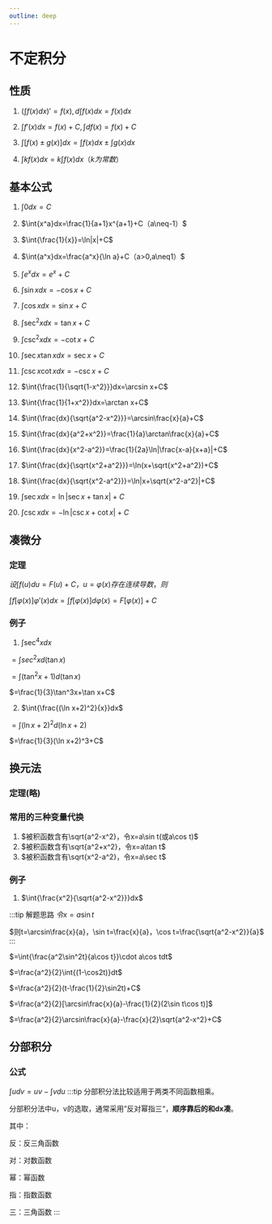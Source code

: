 ```yaml
---
outline: deep
---
```

# 不定积分

## 性质
1. $(\int{f(x)}dx)'=f(x), d\int{f(x)}dx=f(x)dx$
   
2. $\int{f'(x)}dx=f(x)+C, \int df(x)=f(x)+C$
   
3. $\int{[f(x)\pm g(x)]}dx=\int{f(x)}dx\pm\int{g(x)}dx$
   
4. $\int{kf(x)}dx=k\int{f(x)}dx（k为常数）$

## 基本公式
1. $\int{0}dx=C$
   
2. $\int{x^a}dx=\frac{1}{a+1}x^{a+1}+C（a\neq-1）$
   
3. $\int{\frac{1}{x}}=\ln|x|+C$
   
4. $\int{a^x}dx=\frac{a^x}{\ln a}+C（a>0,a\neq1）$

5. $\int{e^x}dx=e^x+C$

6. $\int{\sin x}dx=-\cos x+C$
   
7. $\int{\cos x}dx=\sin x+C$
   
8. $\int{\sec^2x}dx=\tan x+C$
   
9.  $\int{\csc^2x}dx=-\cot x+C$
    
10. $\int{\sec x\tan x}dx=\sec x+C$
    
11. $\int{\csc x\cot x}dx=-\csc x+C$
    
12. $\int{\frac{1}{\sqrt{1-x^2}}}dx=\arcsin x+C$
    
13. $\int{\frac{1}{1+x^2}}dx=\arctan x+C$
    
14. $\int{\frac{dx}{\sqrt{a^2-x^2}}}=\arcsin\frac{x}{a}+C$
    
15. $\int{\frac{dx}{a^2+x^2}}=\frac{1}{a}\arctan\frac{x}{a}+C$
    
16. $\int{\frac{dx}{x^2-a^2}}=\frac{1}{2a}\ln|\frac{x-a}{x+a}|+C$
    
17. $\int{\frac{dx}{\sqrt{x^2+a^2}}}=\ln(x+\sqrt{x^2+a^2})+C$
    
18. $\int{\frac{dx}{\sqrt{x^2-a^2}}}=\ln|x+\sqrt{x^2-a^2}|+C$
    
19. $\int{\sec x}dx=\ln|\sec x+\tan x|+C$
    
20. $\int{\csc x}dx=-\ln|\csc x+\cot x|+C$

## 凑微分
### 定理
$设\int{f(u)}du=F(u)+C，u=\varphi(x)存在连续导数，则$

$\int{f[\varphi(x)]}\varphi'(x)dx=\int{f[\varphi(x)]}d\varphi(x)=F[\varphi(x)]+C$

### 例子
1. $\int{\sec^4x}dx$

$=\int{sec^2x}d(\tan x)$

$=\int{(\tan^2x+1)}d(\tan x)$
   
$=\frac{1}{3}\tan^3x+\tan x+C$

2. $\int{\frac{(\ln x+2)^2}{x}}dx$

$=\int{(\ln x+2)^2}d(\ln x+2)$

$=\frac{1}{3}(\ln x+2)^3+C$

## 换元法
### 定理(略)
### 常用的三种变量代换
1. $被积函数含有\sqrt{a^2-x^2}，令x=a\sin t(或a\cos t)$
2. $被积函数含有\sqrt{a^2+x^2}，令x=a\tan t$
3. $被积函数含有\sqrt{x^2-a^2}，令x=a\sec t$

### 例子
1. $\int{\frac{x^2}{\sqrt{a^2-x^2}}}dx$

:::tip 解题思路
$令x=a\sin t$

$则t=\arcsin\frac{x}{a}，\sin t=\frac{x}{a}，\cos t=\frac{\sqrt{a^2-x^2}}{a}$
:::

$=\int{\frac{a^2\sin^2t}{a\cos t}}\cdot a\cos tdt$

$=\frac{a^2}{2}\int{(1-\cos2t)}dt$

$=\frac{a^2}{2}(t-\frac{1}{2}\sin2t)+C$

$=\frac{a^2}{2}[\arcsin\frac{x}{a}-\frac{1}{2}(2\sin t\cos t)]$

$=\frac{a^2}{2}\arcsin\frac{x}{a}-\frac{x}{2}\sqrt{a^2-x^2}+C$

## 分部积分
### 公式
$\int{u}dv=uv-\int{v}du$
:::tip 
分部积分法比较适用于两类不同函数相乘。

分部积分法中u，v的选取，通常采用”反对幂指三“，**顺序靠后的和dx凑**。

其中：

反：反三角函数

对：对数函数

幂：幂函数

指：指数函数

三：三角函数
:::